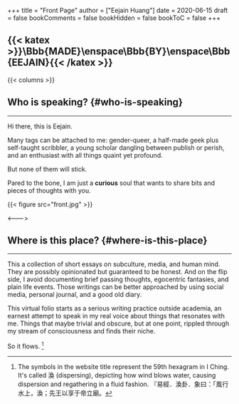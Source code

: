 +++
title = "Front Page"
author = ["Eejain Huang"]
date = 2020-06-15
draft = false
bookComments = false
bookHidden = false
bookToC = false
+++

{{< katex >}}\Bbb{MADE}\enspace\Bbb{BY}\enspace\Bbb{EEJAIN}{{< /katex >}}
---

{{< columns >}}


## Who is speaking? {#who-is-speaking}

---
Hi there, this is Eejain.

Many tags can be attached to me: gender-queer, a half-made geek plus self-taught scribbler, a young scholar dangling between publish or perish, and an enthusiast with all things quaint yet profound.

But none of them will stick.

Pared to the bone, I am just a **curious** soul that wants to share bits and pieces of thoughts with you.

{{< figure src="front.jpg" >}}

<--->


## Where is this place? {#where-is-this-place}

---

This a collection of short essays on subculture, media, and human mind. They are possibly opinionated but guaranteed to be honest. And on the flip side, I avoid documenting brief passing thoughts, egocentric fantasies, and plain life events. Those writings can be better approached by using social media, personal journal, and a good old diary.

This virtual folio starts as a serious writing practice outside academia, an earnest attempt to speak in my real voice about things that resonates with me. Things that maybe trivial and obscure, but at one point, rippled through my stream of consciousness and finds their niche.

So it flows.&nbsp;[^1]

[^1]: The symbols in the website title represent the 59th hexagram in I Ching. It's called 渙 (dispersing), depicting how wind blows water, causing dispersion and regathering in a fluid fashion. 『易經．渙卦．象曰：「風行水上，渙；先王以享于帝立廟。
